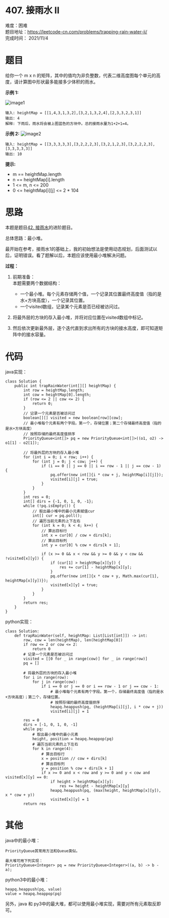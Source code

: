 # 407. 接雨水 II
难度：困难   
题目地址：https://leetcode-cn.com/problems/trapping-rain-water-ii/   
完成时间：  2021/11/4   
# 题目
给你一个 m x n 的矩阵，其中的值均为非负整数，代表二维高度图每个单元的高度，请计算图中形状最多能接多少体积的雨水。

**示例 1:**

![image1](https://assets.leetcode.com/uploads/2021/04/08/trap2-3d.jpg)
```
输入: heightMap = [[1,4,3,1,3,2],[3,2,1,3,2,4],[2,3,3,2,3,1]]
输出: 4
解释: 下雨后，雨水将会被上图蓝色的方块中。总的接雨水量为1+2+1=4。
```
**示例 2:**
![image2](https://assets.leetcode.com/uploads/2021/04/08/trap2-3d.jpg)

```
输入: heightMap = [[3,3,3,3,3],[3,2,2,2,3],[3,2,1,2,3],[3,2,2,2,3],[3,3,3,3,3]]
输出: 10
```

**提示:**

+ m == heightMap.length
+ n == heightMap[i].length
+ 1 <= m, n <= 200
+ 0 <= heightMap[i][j] <= 2 * 104

# 思路
本题是题目[42. 接雨水](https://leetcode-cn.com/problems/trapping-rain-water/)的进阶题目。 

总体思路：最小堆。

最开始在参考，接雨水1的基础上，我的初始想法是使用动态规划，后面测试以后，证明错误。看了题解以后，本题应该使用最小堆解决问题。

**过程：**    

1. 前期准备：  
本题需要两个数据结构：
   + 一个最小堆。每个元素存储两个值，一个记录其位置最终高度值（指的是水+方块高度），一个记录其位置。
   + 一个visited数组，记录某个元素是否已经被访问过。

2. 将最外层的方块的存入最小堆，并将对应位置在visited数组中标记。
3. 然后依次更新最外层，逐个迭代直到求出所有的方块的接水高度，即可知道矩阵中的接水容量。


# 代码
java实现：   
```
class Solution {
    public int trapRainWater(int[][] heightMap) {
        int row = heightMap.length;
        int cow = heightMap[0].length;
        if (row <= 2 || cow <= 2) {
            return 0;
        }
        // 记录一个元素是否被访问过
        boolean[][] visited = new boolean[row][cow];
        // 最小堆每个元素有两个字段。第一个，存储位置；第二个存储最终高度值（指的是水+方块高度）
        // 按照存储的最终高度值排序
        PriorityQueue<int[]> pq = new PriorityQueue<int[]>((o1, o2) -> o1[1] - o2[1]);

        // 将最外层的方块的存入最小堆
        for (int i = 0; i < row; i++) {
            for (int j = 0; j < cow; j++) {
                if (i == 0 || j == 0 || i == row - 1 || j == cow - 1) {
                    pq.offer(new int[]{i * cow + j, heightMap[i][j]});
                    visited[i][j] = true;
                }
            }
        }
        int res = 0;
        int[] dirs = {-1, 0, 1, 0, -1};
        while (!pq.isEmpty()) {
            // 取出最小堆中的最小元素赋值cur
            int[] cur = pq.poll();
            // 遍历当前元素的上下左右
            for (int k = 0; k < 4; k++) {
                // 算出目标行
                int x = cur[0] / cow + dirs[k];
                // 算出目标列
                int y = cur[0] % cow + dirs[k + 1];

                if (x >= 0 && x < row && y >= 0 && y < cow && !visited[x][y]) {
                    if (cur[1] > heightMap[x][y]) {
                        res += cur[1] - heightMap[x][y];
                    }
                    pq.offer(new int[]{x * cow + y, Math.max(cur[1], heightMap[x][y])});
                    visited[x][y] = true;
                }
            }
        }
        return res;
    }
}
```
python实现：   
```
class Solution:
    def trapRainWater(self, heightMap: List[List[int]]) -> int:
        row, cow = len(heightMap), len(heightMap[0])
        if row <= 2 or cow <= 2:
            return 0
        # 记录一个元素是否被访问过
        visited = [[0 for _ in range(cow)] for _ in range(row)]
        pq = []

        # 将最外层的方块的存入最小堆
        for i in range(row):
            for j in range(cow):
                if i == 0 or j == 0 or i == row - 1 or j == cow - 1:
                    # 最小堆每个元素有两个字段。第一个，存储最终高度值（指的是水+方块高度）；第二个，存储位置。
                    # 按照存储的最终高度值排序
                    heapq.heappush(pq, (heightMap[i][j], i * cow + j))
                    visited[i][j] = 1
                    
        res = 0
        dirs = [-1, 0, 1, 0, -1]
        while pq:
            # 取出最小堆中的最小元素
            height, position = heapq.heappop(pq)
            # 遍历当前元素的上下左右
            for k in range(4):
                # 算出目标行
                x = position // cow + dirs[k]
                # 算出目标列
                y = position % cow + dirs[k + 1]
                if x >= 0 and x < row and y >= 0 and y < cow and visited[x][y] == 0:
                    if height > heightMap[x][y]:
                        res += height - heightMap[x][y]
                    heapq.heappush(pq, (max(height, heightMap[x][y]), x * cow + y))
                    visited[x][y] = 1
        return res
```


# 其他

java中的最小堆：
```
PriorityQueue其常用方法和Queue类似。

最大堆可用下列实现：
PriorityQueue<Integer> pq = new PriorityQueue<Integer>((a, b) -> b - a);
```

python3中的最小堆：
```
heapq.heappush(pq, value)
value = heapq.heappop(pq)
```

另外，java 和 py3中的最大堆，都可以使用最小堆实现，需要对所有元素取反即可。
